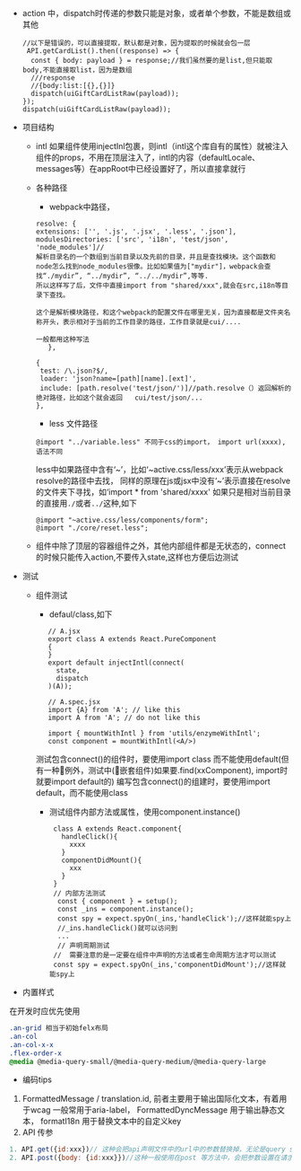 - action 中，dispatch时传递的参数只能是对象，或者单个参数，不能是数组或其他
    ```
    //以下是错误的，可以直接提取，默认都是对象，因为提取的时候就会包一层
     API.getCardList().then((response) => {
      const { body: payload } = response;//我们虽然要的是list,但只能取body,不能直接取list，因为是数组
      ///response
      //{body:list:[{},{}]}
      dispatch(uiGiftCardListRaw(payload));
    });
    dispatch(uiGiftCardListRaw(payload));
    ```
- 项目结构
    - intl
        如果组件使用injectInl包裹，则intl（intl这个库自有的属性）就被注入组件的props，不用在顶层注入了，intl的内容（defaultLocale、messages等）在appRoot中已经设置好了，所以直接拿就行

    - 各种路径

        * webpack中路径，
        ```
        resolve: {
        extensions: ['', '.js', '.jsx', '.less', '.json'],
        modulesDirectories: ['src', 'i18n', 'test/json', 'node_modules']//
        解析目录名的一个数组到当前目录以及先前的目录，并且是查找模块。这个函数和node怎么找到node_modules很像。比如如果值为["mydir"]，webpack会查找“./mydir”, “../mydir”, “../../mydir”,等等.
        所以这样写了后，文件中直接import from "shared/xxx",就会在src,i18n等目录下查找。

        这个是解析模块路径，和这个webpack的配置文件在哪里无关，因为直接都是文件夹名称开头，表示相对于当前的工作目录的路径，工作目录就是cui/....
        
        一般都用这种写法
           },

        {
         test: /\.json?$/,
         loader: 'json?name=[path][name].[ext]',
         include: [path.resolve('test/json/')]//path.resolve（）返回解析的绝对路径，比如这个就会返回   cui/test/json/...
        },

        ```
        * less 文件路径
        ```
        @import "../variable.less" 不同于css的import， import url(xxxx),语法不同

        ```
        less中如果路径中含有‘~’，比如‘~active.css/less/xxx’表示从webpack resolve的路径中去找，
        同样的原理在js或jsx中没有‘~’表示直接在resolve的文件夹下寻找，如‘import * from 'shared/xxxx' 
        如果只是相对当前目录的直接用`./`或者`../`这种,如下
        ```
        @import "~active.css/less/components/form";
        @import "./core/reset.less";

        ```

    - 组件中除了顶层的容器组件之外，其他内部组件都是无状态的，connect的时候只能传入action,不要传入state,这样也方便后边测试


- 测试
    - 组件测试
        - defaul/class,如下
        ```
           // A.jsx
           export class A extends React.PureComponent
           {
           }
           export default injectIntl(connect(
             state,
             dispatch
           )(A));
           
           // A.spec.jsx
           import {A} from 'A'; // like this
           import A from 'A'; // do not like this
           
           import { mountWithIntl } from 'utils/enzymeWithIntl';
           const component = mountWithIntl(<A/>)
        ```
        测试包含connect()的组件时，要使用import class 而不能使用default(但有一种例外，测试中(嵌套组件)如果要.find(xxComponent), import时就要import default的)
        编写包含connect()的组建时，要使用import default，而不能使用class

       - 测试组件内部方法或属性，使用component.instance()
         ```
          class A extends React.component{
            handleClick(){
              xxxx
            }
            componentDidMount(){
              xxx
            }
          }
          // 内部方法测试
           const { component } = setup();
           const _ins = component.instance();
           const spy = expect.spyOn(_ins,'handleClick');//这样就能spy上
           //_ins.handleClick()就可以访问到
           ...
           // 声明周期测试
          //  需要注意的是一定要在组件中声明的方法或者生命周期方法才可以测试
          const spy = expect.spyOn(_ins,'componentDidMount');//这样就能spy上           

         ``` 

- 内置样式

在开发时应优先使用

```css
.an-grid 相当于初始felx布局
.an-col
.an-col-x-x
.flex-order-x
@media @media-query-small/@media-query-medium/@media-query-large 
```

- 编码tips

1. FormattedMessage / translation.id, 前者主要用于输出国际化文本，有着用于wcag 一般常用于aria-label， FormattedDyncMessage 用于输出静态文本， formatI18n 用于替换文本中的自定义key
2. API 传参

```js
1. API.get({id:xxx})// 这种会把api声明文件中的url中的参数替换掉，无论是query string(/?id={{id}}) 还是restful(/{{id}})
2. API.post({body: {id:xxx}})//这种一般使用在post 等方法中，会把参数设置在请求的body中
```